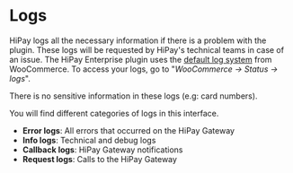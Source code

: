 # Logs

HiPay logs all the necessary information if there is a problem with the plugin.
These logs will be requested by HiPay's technical teams in case of an issue.
The HiPay Enterprise plugin uses the [default log system](https://docs.woocommerce.com/document/understanding-the-woocommerce-system-status-report/#section-14) from WooCommerce.
To access your logs, go to "_WooCommerce -> Status -> logs_".

There is no sensitive information in these logs (e.g: card numbers).

You will find different categories of logs in this interface.

- **Error logs**: All errors that occurred on the HiPay Gateway
- **Info logs**: Technical and debug logs
- **Callback logs**: HiPay Gateway notifications
- **Request logs**: Calls to the HiPay Gateway
